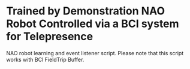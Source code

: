 # Trained by Demonstration NAO Robot Controlled via a BCI system for Telepresence
NAO robot learning and event listener script. Please note that this script works with BCI FieldTrip Buffer.
